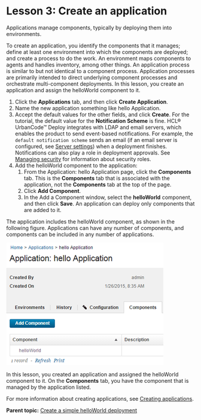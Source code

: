 # Lesson 3: Create an application

Applications manage components, typically by deploying them into environments.

To create an application, you identify the components that it manages; define at least one environment into which the components are deployed; and create a process to do the work. An environment maps components to agents and handles inventory, among other things. An application process is similar to but not identical to a component process. Application processes are primarily intended to direct underlying component processes and orchestrate multi-component deployments. In this lesson, you create an application and assign the helloWorld component to it.

1.   Click the **Applications** tab, and then click **Create Application**. 
2.  Name the new application something like hello Application.
3.   Accept the default values for the other fields, and click **Create**. For the tutorial, the default value for the **Notification Scheme** is fine. HCL® UrbanCode™ Deploy integrates with LDAP and email servers, which enables the product to send event-based notifications. For example, the `default notification scheme` sends an email \(if an email server is configured, see [Server settings](../../com.udeploy.admin.doc/topics/settings_system.md)\) when a deployment finishes. Notifications can also play a role in deployment approvals. See [Managing security](../../com.udeploy.admin.doc/topics/security_ch.md) for information about security roles.
4.  Add the helloWorld component to the application: 
    1.   From the Application: hello Application page, click the **Components** tab. This is the **Components** tab that is associated with the application, not the **Components** tab at the top of the page. 
    2.   Click **Add Component**. 
    3.   In the Add a Component window, select the **helloWorld** component, and then click **Save**. An application can deploy only components that are added to it.

The application includes the helloWorld component, as shown in the following figure. Applications can have any number of components, and components can be included in any number of applications.

![The helloWorld component is shown on the Components tab](../images/qs-plugin-design-7.gif)

In this lesson, you created an application and assigned the helloWorld component to it. On the **Components** tab, you have the component that is managed by the application listed.

For more information about creating applications, see [Creating applications](../../com.udeploy.doc/topics/app_create.md).

**Parent topic:** [Create a simple helloWorld deployment](../../com.udeploy.tutorial.doc/topics/quickstart_abstract.md)

